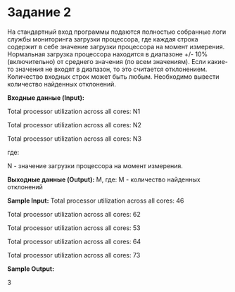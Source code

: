 # Задание 2

На стандартный вход программы подаются полностью собранные логи службы мониторинга загрузки процессора, где каждая строка содержит в себе значение загрузки процессора на момент измерения. Нормальная загрузка процессора находится в диапазоне +/- 10% (включительно) от среднего значения (по всем значениям). Если какие-то значения не входят в диапазон, то это считается отклонением. Количество входных строк может быть любым. Необходимо вывести количество найденных отклонений.

**Входные данные (Input):** 

Total processor utilization across all cores: N1

Total processor utilization across all cores: N2

Total processor utilization across all cores: N3

где:

N - значение загрузки процессора на момент измерения.


**Выходные данные (Output):** 
M, где: M - количество найденных отклонений

**Sample Input:**
Total processor utilization across all cores: 46

Total processor utilization across all cores: 62

Total processor utilization across all cores: 53

Total processor utilization across all cores: 64

Total processor utilization across all cores: 73


**Sample Output:**

3
